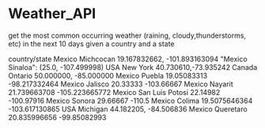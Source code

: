 # Weather_API
get the most common occurring weather (raining, cloudy,thunderstorms, etc) in the next 10 days given a country and a state


country/state
Mexico Michcocan 19.167832662, -101.893163094
"Mexico Sinaloa": (25.0, -107.499998)
USA New York 40.730610,-73.935242
Canada Ontario 50.000000, -85.000000
Mexico Puebla 19.05083313 -98.217332464
Mexico Jalisco 20.33333 -103.66667
Mexico Nayarit 21.739663708 -105.223665772
Mexico San Luis Potosi 22.14982 -100.97916
Mexico Sonora 29.66667 -110.5
Mexico Colima 19.5075646364 -103.617130865
USA Michigan 44.182205, -84.506836
Mexico Queretaro 20.835996656 -99.85082993